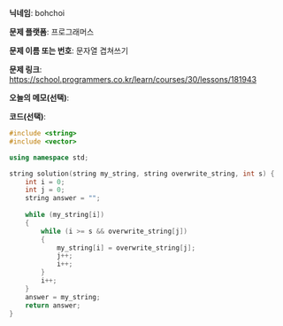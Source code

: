 **닉네임**: bohchoi

**문제 플랫폼**: 프로그래머스

**문제 이름 또는 번호**: 문자열 겹쳐쓰기

**문제 링크**: https://school.programmers.co.kr/learn/courses/30/lessons/181943

**오늘의 메모(선택)**:

**코드(선택)**:

```cpp
#include <string>
#include <vector>

using namespace std;

string solution(string my_string, string overwrite_string, int s) {
    int i = 0;
    int j = 0;
    string answer = "";
    
    while (my_string[i])
    {
        while (i >= s && overwrite_string[j])
        {
            my_string[i] = overwrite_string[j];
            j++;
            i++;
        }
        i++;
    }
    answer = my_string;
    return answer;
}
```
